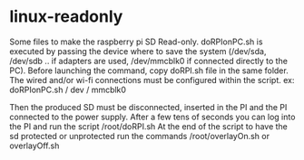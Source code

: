 # linux-readonly
Some files to make the raspberry pi SD Read-only.
doRPIonPC.sh is executed by passing the device where to save the system (/dev/sda, /dev/sdb .. if adapters are used, /dev/mmcblk0 if connected directly to the PC).
Before launching the command, copy doRPI.sh file in the same folder.
The wired and/or wi-fi connections must be configured within the script.
ex:
doRPIonPC.sh / dev / mmcblk0

Then the produced SD must be disconnected, inserted in the PI and the PI connected to the power supply.
After a few tens of seconds you can log into the PI and run the script /root/doRPI.sh
At the end of the script to have the sd protected or unprotected run the commands /root/overlayOn.sh or overlayOff.sh
